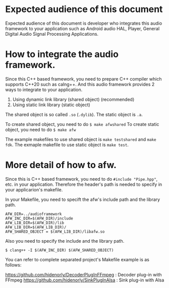 # Expected audience of this document

Expected audience of this document is developer who integrates this audio framework to your application such as Android audio HAL, Player, General Digital Audio Signal Processing Applications.

# How to integrate the audio framework.

Since this C++ based framework, you need to prepare C++ compiler which supports C++20 such as calng++.
And this audio framework provides 2 ways to integrate to your application.

1. Using dynamic link library (shared object) (recommended)
2. Using static link library (static object)


The shared object is so called ```.so``` (```.dylib```).
The static object is ```.a```.

To create shared object, you need to do ```$ make afwshared```
To create static object, you need to do ```$ make afw```

The example makefiles to use shared object is ```make testshared``` and ```make fdk```.
The exmaple makefile to use static object is ```make test```.

# More detail of how to afw.

Since this is C++ based framework, you need to do ```#include "Pipe.hpp"```, etc. in your application.
Therefore the header's path is needed to specify in your applicarion's makefile.

In your Makefile, you need to specift the afw's include path and the library path.

```
AFW_DIR=../audioframework
AFW_INC_DIR=$(AFW_DIR)/include
AFW_LIB_DIR=$(AFW_DIR)/lib
AFW_LIB_DIR=$(AFW_LIB_DIR)/
AFW_SHARED_OBJECT = $(AFW_LIB_DIR)/libafw.so
```

Also you need to specify the include and the library path.


```
$ clang++ -I $(AFW_INC_DIR) $(AFW_SHARED_OBJECT)
```

You can refer to complete separated project's Makefile example is as follows:

https://github.com/hidenorly/DecoderPlugInFFmpeg : Decoder plug-in with FFmpeg
https://github.com/hidenorly/SinkPlugInAlsa : Sink plug-in with Alsa
